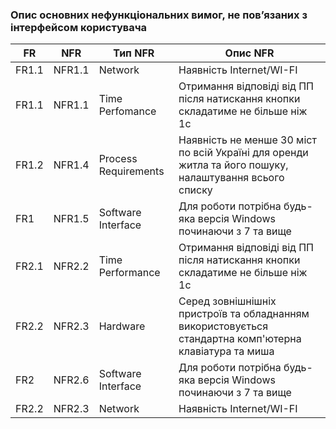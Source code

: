 ### Опис основних нефункціональних вимог, не пов’язаних з інтерфейсом користувача

| FR    | NFR    | Тип NFR              | Опис NFR                                                                                               |
|-------|--------|----------------------|--------------------------------------------------------------------------------------------------------|
| FR1.1 | NFR1.1 | Network              | Наявність Internet/WI-FI                                                                               |
| FR1.1 | NFR1.1 | Time Perfomance      | Отримання відповіді від ПП після натискання кнопки складатиме не більше ніж 1с                         |
| FR1.2 | NFR1.4 | Process Requirements | Наявність не менше 30 міст по всій Україні для оренди житла та його пошуку, налаштування всього списку |
| FR1   | NFR1.5 | Software Interface   | Для роботи потрібна будь-яка версія Windows починаючи з 7 та вище                                      |
| FR2.1 | NFR2.2 | Time Performance     | Отримання відповіді від ПП після натискання кнопки складатиме не більше ніж 1с                         |
| FR2.2 | NFR2.3 | Hardware             | Серед зовнішнішніх пристроїв та обладнанням використовується стандартна комп'ютерна клавіатура та миша |
| FR2   | NFR2.6 | Software Interface   | Для роботи потрібна будь-яка версія Windows починаючи з 7 та вище                                      |
| FR2.2 | NFR2.3 | Network              | Наявність Internet/WI-FI                                                                               |
 